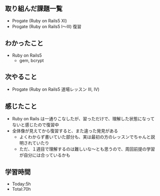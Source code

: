 ## 取り組んだ課題一覧
- Progate (Ruby on Rails5 Ⅺ)
- Progate (Ruby on Rails5 Ⅰ〜Ⅲ) 復習
## わかったこと
- Ruby on Rails5
  - gem, bcrypt
## 次やること
- Progate (Ruby on Rails5 道場レッスン Ⅲ, Ⅳ) 
## 感じたこと
- Ruby on Rails は一通りこなしたが、習っただけで、理解した状態になってないと感じたので復習中
- 全体像が見えてから復習すると、また違った発見がある
  - よくわからず書いていた部分も、実は最初の方のレッスンでちゃんと説明されていたり
  - ただ、１週目で理解するのは難しいな〜とも思うので、周回前提の学習が自分には合っているかも
## 学習時間
- Today:5h
- Total:70h
